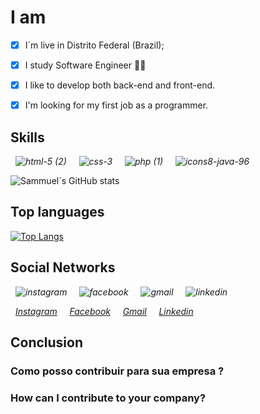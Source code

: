 
# I am

- [x] I´m live in Distrito Federal (Brazil); 
- [x] I study Software Engineer :technologist:
- [x] I like to develop both back-end and front-end.
- [x] I'm looking for my first job as a programmer. 


## Skills

_&nbsp;_ _![html-5 (2)](https://user-images.githubusercontent.com/86389730/147489885-7eadae0a-75a9-497f-afe1-24cdc2cee582.png)_ _&nbsp;_
_&nbsp;_ _![css-3](https://user-images.githubusercontent.com/86389730/147490034-d8c0b023-6bbe-4b48-b222-d1e9b4f1d397.png)_ _&nbsp;_ 
_&nbsp;_ _![php (1)](https://user-images.githubusercontent.com/86389730/147490190-1dac72ec-84ae-4f04-811b-38be127193aa.png)_ _&nbsp;_ 
_&nbsp;_ _![icons8-java-96](https://user-images.githubusercontent.com/86389730/196097248-82c4e51a-ae4a-4a0f-aad5-592344cccdd9.png)_ _&nbsp;_


![Sammuel´s GitHub stats](https://github-readme-stats.vercel.app/api?username=Samm-Rod&show_icons=true&theme=radical)

## Top languages

[![Top Langs](https://github-readme-stats.vercel.app/api/top-langs/?username=Samm-Rod&langs_count=8)](https://github.com/Samm-Rod/github-readme-stats)

## Social Networks


_&nbsp;_ _![instagram](https://user-images.githubusercontent.com/86389730/147504657-02f8d9f7-d624-45c4-bb87-50110a38108f.png)_ _&nbsp;_
_&nbsp;_ _![facebook](https://user-images.githubusercontent.com/86389730/147504533-b469cddd-3d7b-46ba-97d6-7a14dfa35543.png)_ _&nbsp;_
_&nbsp;_ _![gmail](https://user-images.githubusercontent.com/86389730/147504603-a258b025-ec90-4b8f-a67e-b4e21e9b00b5.png)_ _&nbsp;_
_&nbsp;_ _![linkedin](https://user-images.githubusercontent.com/86389730/147504623-77653d58-179b-4a63-841c-5c22c126c504.png)_ _&nbsp;_

_&nbsp;_  _[Instagram](https://www.instagram.com/samm_rodi/)_  _&nbsp;_
_&nbsp;_  _[Facebook](https://www.facebook.com/profile.php?id=100074145374485)_  _&nbsp;_
_&nbsp;_  _[Gmail](https://mail.google.com/mail/u/0/?tab=rm&ogbl#inbox)_  _&nbsp;_
_&nbsp;_  _[Linkedin](https://www.linkedin.com/in/samuel-de-assis-366841202/)_  _&nbsp;_


## Conclusion
### Como posso contribuir para sua empresa ? 
### How can I contribute to your company?

